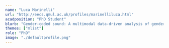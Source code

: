 ```yaml
---
name: "Luca Marinelli"
url: "http://eecs.qmul.ac.uk/profiles/marinelliluca.html"
acadposition: "PhD Student"
blurb: "Gender-coded sound: A multimodal data-driven analysis of gender encoding strategies in sound and music for advertising"
themes: ["mlist"]
role: "PhD"
image: "./defaultprofile.png"
---
```

